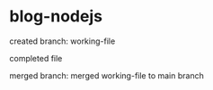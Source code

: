 # blog-nodejs

created branch: working-file

completed file

merged branch: merged working-file to main branch
